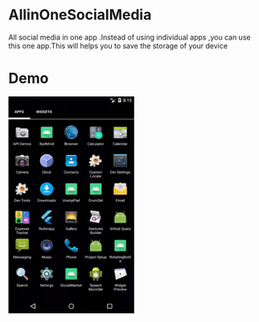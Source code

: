# AllinOneSocialMedia
All social media in one app .Instead of using  individual apps ,you can use this one app.This will helps you to save the storage of your device

# Demo 

<img src="https://github.com/Avinash-dev-code/AllinOneSocialMedia/blob/master/demo.gif" width=250 height=430/>
